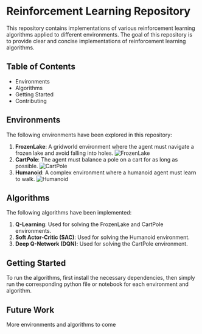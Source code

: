 # Reinforcement Learning Repository

This repository contains implementations of various reinforcement learning algorithms applied to different environments. The goal of this repository is to provide clear and concise implementations of reinforcement learning algorithms.

## Table of Contents
- Environments
- Algorithms
- Getting Started
- Contributing

## Environments
The following environments have been explored in this repository:

1. **FrozenLake**: A gridworld environment where the agent must navigate a frozen lake and avoid falling into holes.
   ![FrozenLake](./gifs/frozenlake.gif)
2. **CartPole**: The agent must balance a pole on a cart for as long as possible.
   ![CartPole](./gifs/CartPole.gif)
3. **Humanoid**: A complex environment where a humanoid agent must learn to walk.
   ![Humanoid](./gifs/Humanoid.gif)

## Algorithms
The following algorithms have been implemented:

1. **Q-Learning**: Used for solving the FrozenLake and CartPole environments.
2. **Soft Actor-Critic (SAC)**: Used for solving the Humanoid environment.
3. **Deep Q-Network (DQN)**: Used for solving the CartPole environment.

## Getting Started
To run the algorithms, first install the necessary dependencies, then simply run the corresponding python file or notebook for each environment and algorithm.

## Future Work
More environments and algorithms to come
